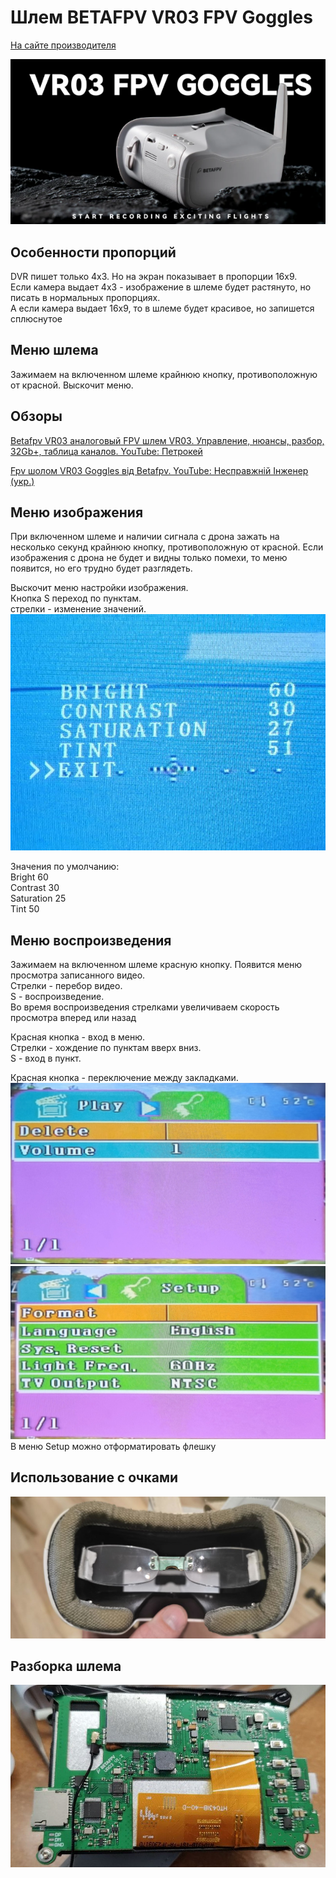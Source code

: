 # Шлем BETAFPV VR03 FPV Goggles

[На сайте производителя](https://betafpv.com/collections/goggle-antennas/products/vr03-fpv-goggles)

![](BETAFPV_VR03.png)

## Особенности пропорций
DVR пишет только 4х3. Но на экран показывает в пропорции 16х9.  
Если камера выдает 4х3 - изображение в шлеме будет растянуто, но писать в нормальных пропорциях.  
А если камера выдает 16х9, то в шлеме будет красивое, но запишется сплюснутое

## Меню шлема
Зажимаем на включенном шлеме крайнюю кнопку, противоположную от красной. Выскочит меню.  

## Обзоры 
[Betafpv VR03 аналоговый FPV шлем VR03. Управление, нюансы, разбор, 32Gb+, таблица каналов. YouTube: Петрокей](https://www.youtube.com/watch?v=Mr_60Ws1X58)

[Fpv шолом VR03 Goggles від Betafpv. YouTube: Несправжній Інженер (укр.)](https://www.youtube.com/watch?v=CNZFdl2wPMk)

## Меню изображения
При включенном шлеме и наличии сигнала с дрона зажать на несколько секунд крайнюю кнопку, противоположную от красной. Если изображения с дрона не будет и видны только помехи, то меню появится, но его трудно будет разглядеть.  

Выскочит меню настройки изображения.  
Кнопка S переход по пунктам.  
стрелки - изменение значений.  
![](BETAFPV_VR03_Screen_menu.jpg)

Значения по умолчанию:  
Bright 		60  
Contrast	30  
Saturation 	25  
Tint		50  

## Меню воспроизведения
Зажимаем на включенном шлеме красную кнопку. Появится меню просмотра записанного видео.  
Стрелки - перебор видео.  
S - воспроизведение.  
Во время воспроизведения стрелками увеличиваем скорость просмотра вперед или назад

Красная кнопка - вход в меню.  
Стрелки - хождение по пунктам вверх вниз.  
S - вход в пункт.  

Красная кнопка - переключение между закладками.  
![](BETAFPV_VR03_DVR_menu_Play.jpg)
![](BETAFPV_VR03_DVR_menu_Setup.jpg)
В меню Setup можно отформатировать флешку

## Использование с очками
![](BETAFPV_VR03_glasses.jpg)

## Разборка шлема
![](BETAFPV_VR03_Inside.jpg)